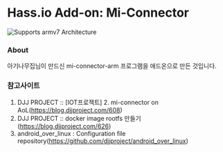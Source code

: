 # Hass.io Add-on: Mi-Connector 

![Supports armv7 Architecture][armv7-shield]

### About
아기나무집님이 만드신 mi-connector-arm 프로그램을 애드온으로 만든 것입니다.

### 참고사이트
1. DJJ PROJECT :: [IOT프로젝트] 2. mi-connector on AoL(https://blog.djjproject.com/608)<br>
2. DJJ PROJECT :: docker image rootfs 만들기(https://blog.djjproject.com/626)<br>
3. android_over_linux : Configuration file repository(https://github.com/djjproject/android_over_linux)

[forum]: https://cafe.naver.com/koreassistant
[github]: https://github.com/HAKorea/addons
[issue]: https://github.com/zooil/wallpadRS485/issues
[aarch64-shield]: https://img.shields.io/badge/aarch64-yes-green.svg
[amd64-shield]: https://img.shields.io/badge/amd64-yes-green.svg
[armhf-shield]: https://img.shields.io/badge/armhf-yes-green.svg
[armv7-shield]: https://img.shields.io/badge/armv7-yes-green.svg
[i386-shield]: https://img.shields.io/badge/i386-yes-green.svg
